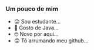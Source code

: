 ### Um pouco de mim ###
- 😜 Sou estudante...
- 🥵 Gosto de Java...
- 🤓 Novo por aqui...
- 🙃 Tô arrumando meu github...
